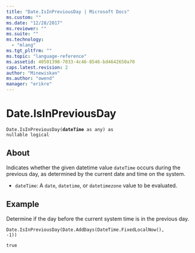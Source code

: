 ```yaml
---
title: "Date.IsInPreviousDay | Microsoft Docs"
ms.custom: ""
ms.date: "12/28/2017"
ms.reviewer: ""
ms.suite: ""
ms.technology: 
  - "mlang"
ms.tgt_pltfrm: ""
ms.topic: "language-reference"
ms.assetid: 40501398-7033-4c46-8546-bd4642650a70
caps.latest.revision: 2
author: "Minewiskan"
ms.author: "owend"
manager: "erikre"
---
```

# Date.IsInPreviousDay
<code>Date.IsInPreviousDay(**dateTime** as any) as nullable logical</code>
## About
Indicates whether the given datetime value <code>dateTime</code> occurs during the previous day, as determined by the current date and time on the system. 
* <code>dateTime</code>: A <code>date</code>, <code>datetime</code>, or <code>datetimezone</code> value to be evaluated.

## Example 
Determine if the day before the current system time is in the previous day.

<code>Date.IsInPreviousDay(Date.AddDays(DateTime.FixedLocalNow(), -1))</code>

<code>true</code>

